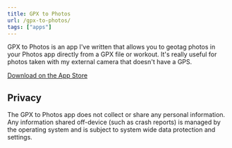 ```yaml
---
title: GPX to Photos
url: /gpx-to-photos/
tags: ["apps"]
---
```


GPX to Photos is an app I've written that allows you to geotag photos in your
Photos app directly from a GPX file or workout. It's really useful for photos
taken with my external camera that doesn't have a GPS.

[Download on the App Store](https://apps.apple.com/us/app/gpx-to-photos/id1403201208?ls=1)

## Privacy

The GPX to Photos app does not collect or share any personal information. Any
information shared off-device (such as crash reports) is managed by the
operating system and is subject to system wide data protection and settings.
